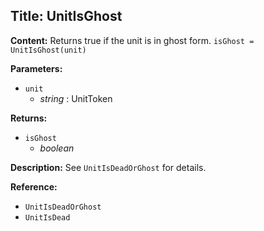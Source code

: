 ## Title: UnitIsGhost

**Content:**
Returns true if the unit is in ghost form.
`isGhost = UnitIsGhost(unit)`

**Parameters:**
- `unit`
  - *string* : UnitToken

**Returns:**
- `isGhost`
  - *boolean*

**Description:**
See `UnitIsDeadOrGhost` for details.

**Reference:**
- `UnitIsDeadOrGhost`
- `UnitIsDead`